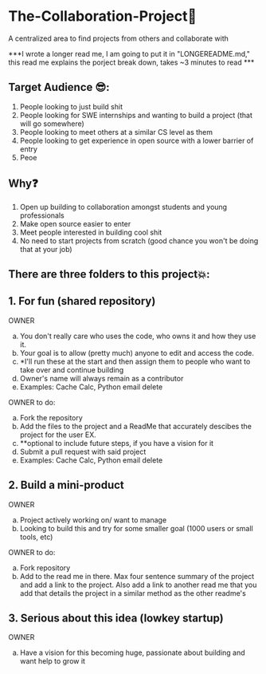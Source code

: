 # The-Collaboration-Project:muscle:
A centralized area to find projects from others and collaborate with 

***I wrote a longer read me, I am going to put it in "LONGEREADME.md," this read me explains the porject break down, takes ~3 minutes to read ***

## Target Audience :sunglasses:: 
 1. People looking to just build shit
 2. People looking for SWE internships and wanting to build a project (that will go somewhere)
 3. People looking to meet others at a similar CS level as them
 4. People looking to get experience in open source with a lower barrier of entry
 5. Peoe

## Why:question:
 1. Open up building to collaboration amongst students and young professionals
 2. Make open source easier to enter
 3. Meet people interested in building cool shit
 4. No need to start projects from scratch (good chance you won't be doing that at your job)

## There are three folders to this project:boom::
## 1. For fun (shared repository)

  OWNER
    <ol type="a">
    <li>You don't really care who uses the code, who owns it and how they use it.</li>
    <li>Your goal is to allow (pretty much) anyone to edit and access the code.</li>
    <li>*I'll run these at the start and then assign them to people who want to take over and continue building</li>
    <li>Owner's name will always remain as a contributor </li>
    <li> Examples: Cache Calc, Python email delete </li>
 
  </ol>
  
    
  OWNER to do:
   <ol type="a">
    <li>Fork the repository</li>
    <li>Add the files to the project and a ReadMe that accurately descibes the project for the user EX.</li>
    <li>**optional to include future steps, if you have a vision for it</li>
    <li>Submit a pull request with said project </li>
    <li> Examples: Cache Calc, Python email delete </li>
 
  </ol>
  
    
## 2. Build a mini-product

  OWNER
   <ol type="a">
    <li>Project actively working on/ want to manage</li>
    <li>Looking to build this and try for some smaller goal (1000 users or small tools, etc)</li>

 
  </ol>

    
  OWNER to do:
  <ol type="a">
    <li> Fork repository</li>
    <li>Add to the read me in there. Max four sentence summary of the project and add a link to the project. Also add a link to another read me that you add that details the project in a similar method as the other readme's</li>

 
  </ol>

    
## 3. Serious about this idea (lowkey startup)
  OWNER
   <ol type="a">
    <li> Have a vision for this becoming huge, passionate about building and want help to grow it</li>


 
  </ol>

   
 
